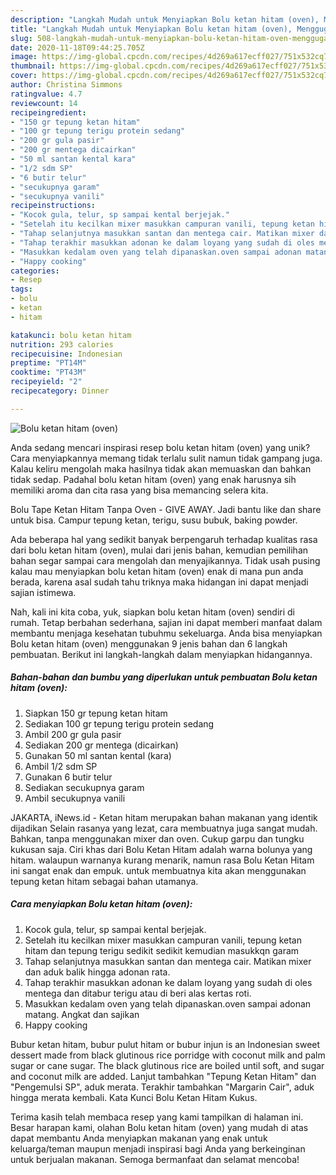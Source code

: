 ```yaml
---
description: "Langkah Mudah untuk Menyiapkan Bolu ketan hitam (oven), Menggugah Selera"
title: "Langkah Mudah untuk Menyiapkan Bolu ketan hitam (oven), Menggugah Selera"
slug: 508-langkah-mudah-untuk-menyiapkan-bolu-ketan-hitam-oven-menggugah-selera
date: 2020-11-18T09:44:25.705Z
image: https://img-global.cpcdn.com/recipes/4d269a617ecff027/751x532cq70/bolu-ketan-hitam-oven-foto-resep-utama.jpg
thumbnail: https://img-global.cpcdn.com/recipes/4d269a617ecff027/751x532cq70/bolu-ketan-hitam-oven-foto-resep-utama.jpg
cover: https://img-global.cpcdn.com/recipes/4d269a617ecff027/751x532cq70/bolu-ketan-hitam-oven-foto-resep-utama.jpg
author: Christina Simmons
ratingvalue: 4.7
reviewcount: 14
recipeingredient:
- "150 gr tepung ketan hitam"
- "100 gr tepung terigu protein sedang"
- "200 gr gula pasir"
- "200 gr mentega dicairkan"
- "50 ml santan kental kara"
- "1/2 sdm SP"
- "6 butir telur"
- "secukupnya garam"
- "secukupnya vanili"
recipeinstructions:
- "Kocok gula, telur, sp sampai kental berjejak."
- "Setelah itu kecilkan mixer masukkan campuran vanili, tepung ketan hitam dan tepung terigu sedikit sedikit kemudian masukkqn garam"
- "Tahap selanjutnya masukkan santan dan mentega cair. Matikan mixer dan aduk balik hingga adonan rata."
- "Tahap terakhir masukkan adonan ke dalam loyang yang sudah di oles mentega dan ditabur terigu atau di beri alas kertas roti."
- "Masukkan kedalam oven yang telah dipanaskan.oven sampai adonan matang. Angkat dan sajikan"
- "Happy cooking"
categories:
- Resep
tags:
- bolu
- ketan
- hitam

katakunci: bolu ketan hitam 
nutrition: 293 calories
recipecuisine: Indonesian
preptime: "PT14M"
cooktime: "PT43M"
recipeyield: "2"
recipecategory: Dinner

---
```



![Bolu ketan hitam (oven)](https://img-global.cpcdn.com/recipes/4d269a617ecff027/751x532cq70/bolu-ketan-hitam-oven-foto-resep-utama.jpg)

Anda sedang mencari inspirasi resep bolu ketan hitam (oven) yang unik? Cara menyiapkannya memang tidak terlalu sulit namun tidak gampang juga. Kalau keliru mengolah maka hasilnya tidak akan memuaskan dan bahkan tidak sedap. Padahal bolu ketan hitam (oven) yang enak harusnya sih memiliki aroma dan cita rasa yang bisa memancing selera kita.

Bolu Tape Ketan Hitam Tanpa Oven - GIVE AWAY. Jadi bantu like dan share untuk bisa. Campur tepung ketan, terigu, susu bubuk, baking powder.

Ada beberapa hal yang sedikit banyak berpengaruh terhadap kualitas rasa dari bolu ketan hitam (oven), mulai dari jenis bahan, kemudian pemilihan bahan segar sampai cara mengolah dan menyajikannya. Tidak usah pusing kalau mau menyiapkan bolu ketan hitam (oven) enak di mana pun anda berada, karena asal sudah tahu triknya maka hidangan ini dapat menjadi sajian istimewa.


Nah, kali ini kita coba, yuk, siapkan bolu ketan hitam (oven) sendiri di rumah. Tetap berbahan sederhana, sajian ini dapat memberi manfaat dalam membantu menjaga kesehatan tubuhmu sekeluarga. Anda bisa menyiapkan Bolu ketan hitam (oven) menggunakan 9 jenis bahan dan 6 langkah pembuatan. Berikut ini langkah-langkah dalam menyiapkan hidangannya.

<!--inarticleads1-->

##### Bahan-bahan dan bumbu yang diperlukan untuk pembuatan Bolu ketan hitam (oven):

1. Siapkan 150 gr tepung ketan hitam
1. Sediakan 100 gr tepung terigu protein sedang
1. Ambil 200 gr gula pasir
1. Sediakan 200 gr mentega (dicairkan)
1. Gunakan 50 ml santan kental (kara)
1. Ambil 1/2 sdm SP
1. Gunakan 6 butir telur
1. Sediakan secukupnya garam
1. Ambil secukupnya vanili


JAKARTA, iNews.id - Ketan hitam merupakan bahan makanan yang identik dijadikan Selain rasanya yang lezat, cara membuatnya juga sangat mudah. Bahkan, tanpa menggunakan mixer dan oven. Cukup garpu dan tungku kukusan saja. Ciri khas dari Bolu Ketan Hitam adalah warna bolunya yang hitam. walaupun warnanya kurang menarik, namun rasa Bolu Ketan Hitam ini sangat enak dan empuk. untuk membuatnya kita akan menggunakan tepung ketan hitam sebagai bahan utamanya. 

<!--inarticleads2-->

##### Cara menyiapkan Bolu ketan hitam (oven):

1. Kocok gula, telur, sp sampai kental berjejak.
1. Setelah itu kecilkan mixer masukkan campuran vanili, tepung ketan hitam dan tepung terigu sedikit sedikit kemudian masukkqn garam
1. Tahap selanjutnya masukkan santan dan mentega cair. Matikan mixer dan aduk balik hingga adonan rata.
1. Tahap terakhir masukkan adonan ke dalam loyang yang sudah di oles mentega dan ditabur terigu atau di beri alas kertas roti.
1. Masukkan kedalam oven yang telah dipanaskan.oven sampai adonan matang. Angkat dan sajikan
1. Happy cooking


Bubur ketan hitam, bubur pulut hitam or bubur injun is an Indonesian sweet dessert made from black glutinous rice porridge with coconut milk and palm sugar or cane sugar. The black glutinous rice are boiled until soft, and sugar and coconut milk are added. Lanjut tambahkan &#34;Tepung Ketan Hitam&#34; dan &#34;Pengemulsi SP&#34;, aduk merata. Terakhir tambahkan &#34;Margarin Cair&#34;, aduk hingga merata kembali. Kata Kunci Bolu Ketan Hitam Kukus. 

Terima kasih telah membaca resep yang kami tampilkan di halaman ini. Besar harapan kami, olahan Bolu ketan hitam (oven) yang mudah di atas dapat membantu Anda menyiapkan makanan yang enak untuk keluarga/teman maupun menjadi inspirasi bagi Anda yang berkeinginan untuk berjualan makanan. Semoga bermanfaat dan selamat mencoba!
